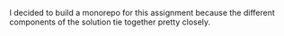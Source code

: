I decided to build a monorepo for this assignment because the different components of the solution tie together pretty closely.